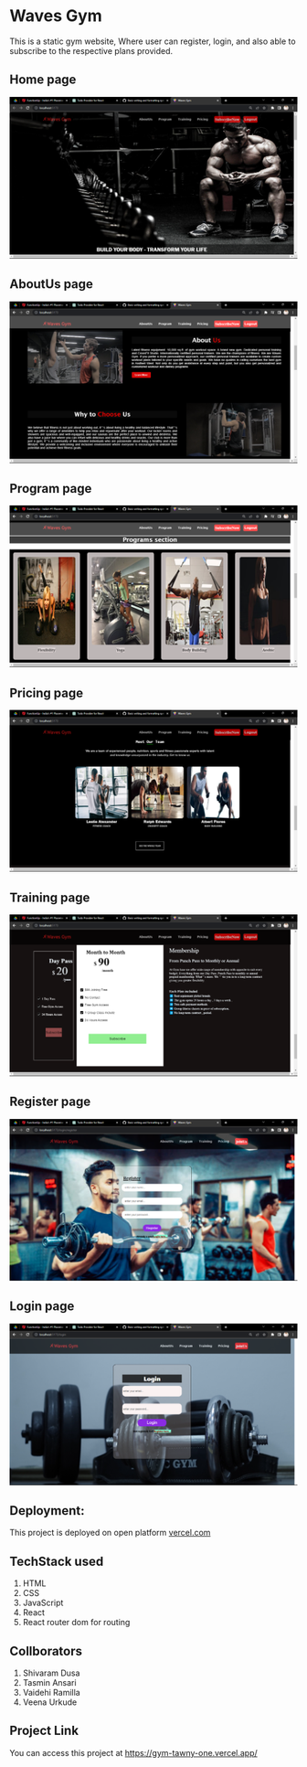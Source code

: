 # Waves Gym

This is a static gym website, Where user can register, login, and also able to subscribe to the respective plans provided.

## Home page

![screenshot of home page](/src/assets/one.png)

## AboutUs page

![screenshot of AboutUs page](/src/assets/two.png)

## Program page

![screenshot of Program page](/src/assets/three.png)

## Pricing page

![screenshot of Pricing page](/src/assets/four.png)

## Training page

![screenshot of Training page](/src/assets/five.png)

## Register page

![screenshot of Register page](/src/assets/six.png)

## Login page

![screenshot of Login page](/src/assets/seven.png)

## Deployment:
This project is deployed on open platform [vercel.com](https://vercel.com/) 

## TechStack used

1. HTML
2. CSS
3. JavaScript
4. React
5. React router dom for routing

## Collborators

1. Shivaram Dusa
2. Tasmin Ansari
3. Vaidehi Ramilla
4. Veena Urkude

## Project Link

You can access this project at https://gym-tawny-one.vercel.app/
